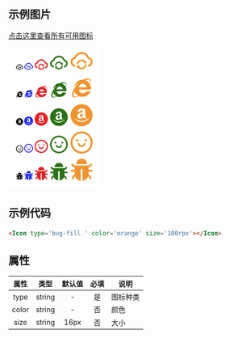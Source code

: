 ## 示例图片

[点击这里查看所有可用图标](http://cdn.magiczhu.cn/docs/icons/index.html)

![icon](../assets/icon.png)

## 示例代码

```html
<Icon type='bug-fill ' color='orange' size='100rpx'></Icon>
```

## 属性

|属性|类型|默认值|必填|说明
|:---:|:---:|:---:|:---:|---|
|type|string|-|是|图标种类
|color|string|-|否|颜色
|size|string|16px|否|大小